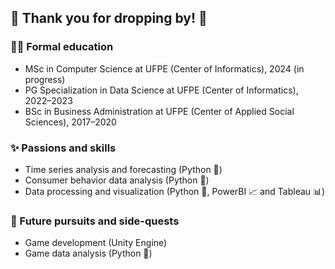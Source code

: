 ## 👋 Thank you for dropping by! 👋
### 🧑‍🏫 Formal education
* MSc in Computer Science at UFPE (Center of Informatics), 2024 (in progress)
* PG Specialization in Data Science at UFPE (Center of Informatics), 2022–2023
* BSc in Business Administration at UFPE (Center of Applied Social Sciences), 2017–2020
  
### ✨ Passions and skills
* Time series analysis and forecasting (Python 🐍)
* Consumer behavior data analysis (Python 🐍)
* Data processing and visualization (Python 🐍, PowerBI 📈 and Tableau 📊)

### 🔭 Future pursuits and side-quests
* Game development (Unity Engine)
* Game data analysis (Python 🐍)
